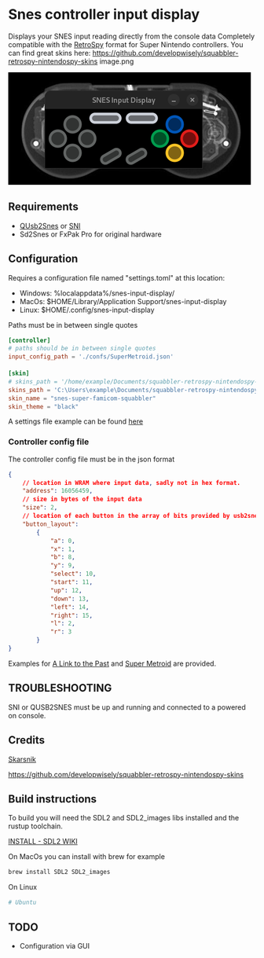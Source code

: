 # Snes controller input display
Displays your SNES input reading directly from the console data
Completely compatible with the [RetroSpy](https://retro-spy.com) format for Super Nintendo controllers.
You can find great skins here: https://github.com/developwisely/squabbler-retrospy-nintendospy-skins
image.png



![image info](images/snes_controller.png)



## Requirements
- [QUsb2Snes](https://skarsnik.github.io/QUsb2snes/) or [SNI](https://github.com/alttpo/sni)
- Sd2Snes or FxPak Pro for original hardware

## Configuration
Requires a configuration file named "settings.toml" at this location:
- Windows: %localappdata%/snes-input-display/
- MacOs: $HOME/Library/Application Support/snes-input-display
- Linux: $HOME/.config/snes-input-display

Paths must be in between single quotes
```toml
[controller]
# paths should be in between single quotes
input_config_path = './confs/SuperMetroid.json'

[skin]
# skins_path = '/home/example/Documents/squabbler-retrospy-nintendospy-skins/skins'
skins_path = 'C:\Users\example\Documents/squabbler-retrospy-nintendospy-skins/skins'
skin_name = "snes-super-famicom-squabbler"
skin_theme = "black"

```
A settings file example can be found [here](confs/settings.toml)

### Controller config file
The controller config file must be in the json format
```json
{
    // location in WRAM where input data, sadly not in hex format.
    "address": 16056459,
    // size in bytes of the input data
    "size": 2,
    // location of each button in the array of bits provided by usb2snes
    "button_layout": 
        {
            "a": 0,
            "x": 1,
            "b": 8,
            "y": 9,
            "select": 10,
            "start": 11,
            "up": 12,
            "down": 13,
            "left": 14,
            "right": 15,
            "l": 2,
            "r": 3
        }
}
```
Examples for [A Link to the Past](confs/ALTTP.json) and [Super Metroid](confs/SuperMetroid.json) are provided.

## TROUBLESHOOTING
SNI or QUSB2SNES must be up and running and connected to a powered on console.

## Credits
[Skarsnik](https://github.com/Skarsnik)

https://github.com/developwisely/squabbler-retrospy-nintendospy-skins

## Build instructions
To build you will need the SDL2 and SDL2_images libs installed and the rustup toolchain.

[INSTALL - SDL2 WIKI](https://wiki.libsdl.org/SDL2/Installation)

On MacOs you can install with brew for example
```sh
brew install SDL2 SDL2_images
```

On Linux
```sh
# Ubuntu

```

## TODO
- Configuration via GUI